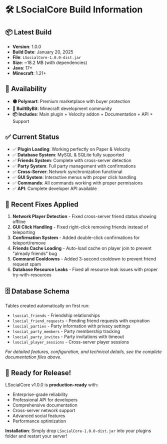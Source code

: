 # 🛠️ LSocialCore Build Information

## 📦 Latest Build
- **Version**: 1.0.0
- **Build Date**: January 20, 2025
- **File**: `LSocialCore-1.0.0-dist.jar`
- **Size**: ~18.2 MB (with dependencies)
- **Java**: 17+
- **Minecraft**: 1.21+

## 🛒 Availability
- **🟣 Polymart**: Premium marketplace with buyer protection
- **🔴 BuiltByBit**: Minecraft development community
- **📦 Includes**: Main plugin + Velocity addon + Documentation + API + Support

## ✅ Current Status
- ✅ **Plugin Loading**: Working perfectly on Paper & Velocity
- ✅ **Database System**: MySQL & SQLite fully supported
- ✅ **Friends System**: Complete with cross-server detection
- ✅ **Party System**: Full party management with confirmations
- ✅ **Cross-Server**: Network synchronization functional
- ✅ **GUI System**: Interactive menus with proper click handling
- ✅ **Commands**: All commands working with proper permissions
- ✅ **API**: Complete developer API available

## 🔧 Recent Fixes Applied
1. **Network Player Detection** - Fixed cross-server friend status showing offline
2. **GUI Click Handling** - Fixed right-click removing friends instead of teleporting
3. **Confirmation System** - Added double-click confirmations for teleport/remove
4. **Friends Cache Loading** - Auto-load cache on player join to prevent "already friends" bug
5. **Command Cooldowns** - Added 3-second cooldown to prevent friend request spam
6. **Database Resource Leaks** - Fixed all resource leak issues with proper try-with-resources


## 🗄️ Database Schema
Tables created automatically on first run:
- `lsocial_friends` - Friendship relationships
- `lsocial_friend_requests` - Pending friend requests with expiration
- `lsocial_parties` - Party information with privacy settings
- `lsocial_party_members` - Party membership tracking
- `lsocial_party_invites` - Party invitations with timeout
- `lsocial_player_sessions` - Cross-server player sessions

*For detailed features, configuration, and technical details, see the complete documentation files above.*

## 🎉 Ready for Release!

LSocialCore v1.0.0 is **production-ready** with:
- Enterprise-grade reliability
- Professional API for developers
- Comprehensive documentation
- Cross-server network support
- Advanced social features
- Performance optimization

**Installation**: Simply drop `LSocialCore-1.0.0-dist.jar` into your plugins folder and restart your server! 